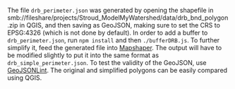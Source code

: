 The file `drb_perimeter.json` was generated by opening the shapefile in
smb://fileshare/projects/Stroud_ModelMyWatershed/data/drb_bnd_polygon.zip in
QGIS, and then saving as GeoJSON, making sure to set the CRS to EPSG:4326 (which
is not done by default). In order to add a buffer to `drb_perimeter.json`, run
`npm install` and then `./bufferDRB.js`. To further simplify it, feed the
generated file into [Mapshaper](http://www.mapshaper.org). The output will have
to be modified slightly to put it into the same format as
`drb_simple_perimeter.json`. To test the validity of the GeoJSON, use
[GeoJSONLint](http://geojsonlint.com/). The original and simplified polygons can
be easily compared using QGIS.
